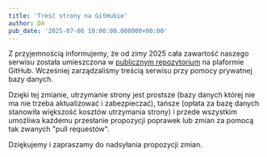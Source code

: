 ```yaml
---
title: 'Treść strony na GitHubie'
author: DX
pub_date: '2025-07-06 10:00:00.000000+00:00'
---
```


Z przyjemnością informujemy, że od zimy 2025 cała zawartość naszego serwisu
została umieszczona w [publicznym
repozytorium](https://github.com/przemoc/piosenkaztekstem) na plaformie GitHub.
Wcześniej zarządzaliśmy treścią serwisu przy pomocy prywatnej bazy danych.

Dzięki tej zmianie, utrzymanie strony jest prostsze (bazy danych której nie ma
nie trzeba aktualizować i zabezpieczać), tańsze (opłata za bazę danych
stanowiła większość kosztów utrzymania strony) i przede wszystkim umożliwa
każdemu przesłanie propozycji poprawek lub zmian za pomocą tak zwanych "pull
requestów".

Dziękujemy i zapraszamy do nadsyłania propozycji zmian.
